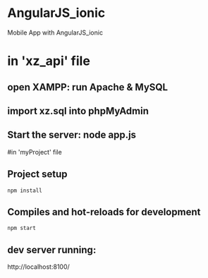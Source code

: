 # AngularJS_ionic
Mobile App with AngularJS_ionic

# in 'xz_api' file 

## open XAMPP: run Apache & MySQL

## import xz.sql into phpMyAdmin

## Start the server: node app.js


#in 'myProject' file

## Project setup
```
npm install
```
## Compiles and hot-reloads for development
```
npm start
```
## dev server running: 
http://localhost:8100/ 
